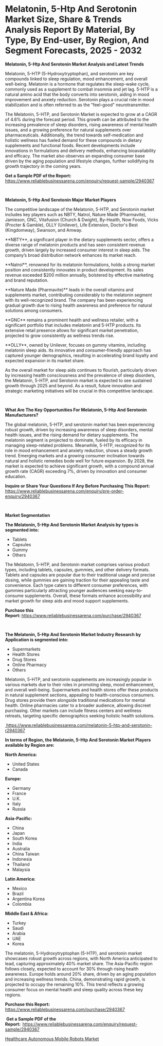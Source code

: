 <p><h1>Melatonin, 5-Htp And Serotonin Market Size, Share & Trends Analysis Report By Material, By Type, By End-user, By Region, And Segment Forecasts, 2025 - 2032</h1></p><p><strong>Melatonin, 5-Htp And Serotonin Market Analysis and Latest Trends</strong></p>
<p><p>Melatonin, 5-HTP (5-Hydroxytryptophan), and serotonin are key compounds linked to sleep regulation, mood enhancement, and overall well-being. Melatonin is a hormone that regulates the sleep-wake cycle, commonly used as a supplement to combat insomnia and jet lag. 5-HTP is a natural amino acid that the body converts into serotonin, aiding in mood improvement and anxiety reduction. Serotonin plays a crucial role in mood stabilization and is often referred to as the "feel-good" neurotransmitter.</p><p>The Melatonin, 5-HTP, and Serotonin Market is expected to grow at a CAGR of 4.6% during the forecast period. This growth can be attributed to the increasing prevalence of sleep disorders, rising awareness of mental health issues, and a growing preference for natural supplements over pharmaceuticals. Additionally, the trend towards self-medication and holistic wellness has fueled demand for these compounds in dietary supplements and functional foods. Recent developments include innovations in formulations and delivery methods, enhancing bioavailability and efficacy. The market also observes an expanding consumer base driven by the aging population and lifestyle changes, further solidifying its growth trajectory in the coming years.</p></p>
<p><strong>Get a Sample PDF of the Report:&nbsp;</strong> <a href="https://www.reliablebusinessarena.com/enquiry/request-sample/2940367?utm_campaign=3021&utm_medium=2&utm_source=Github&utm_content=ia&utm_term=15032025&utm_id=melatonin-5-htp-and-serotonin">https://www.reliablebusinessarena.com/enquiry/request-sample/2940367</a></p>
<p>&nbsp;</p>
<p><strong>Melatonin, 5-Htp And Serotonin Major Market Players</strong></p>
<p><p>The competitive landscape of the Melatonin, 5-HTP, and Serotonin market includes key players such as NBTY, Natrol, Nature Made (Pharmavite), Jamieson, GNC, Vitafusion (Church & Dwight), By-Health, Now Foods, Vicks (Procter & Gamble), OLLY (Unilever), Life Extension, Doctor's Best (Kingdomway), Swanson, and Amway.</p><p>**NBTY**, a significant player in the dietary supplements sector, offers a diverse range of melatonin products and has seen consistent revenue growth, driven largely by increased consumer interest in sleep aids. The company’s broad distribution network enhances its market reach.</p><p>**Natrol**, renowned for its melatonin formulations, holds a strong market position and consistently innovates in product development. Its sales revenue exceeded $200 million annually, bolstered by effective marketing and brand reputation.</p><p>**Nature Made (Pharmavite)** leads in the overall vitamins and supplements market, contributing considerably to the melatonin segment with its well-recognized brand. The company has been experiencing gradual growth due to rising health awareness and preference for natural solutions among consumers. </p><p>**GNC** remains a prominent health and wellness retailer, with a significant portfolio that includes melatonin and 5-HTP products. Its extensive retail presence allows for significant market penetration, projected to grow consistently as wellness trends rise.</p><p>**OLLY**, owned by Unilever, focuses on gummy vitamins, including melatonin sleep aids. Its innovative and consumer-friendly approach has captured younger demographics, resulting in accelerating brand loyalty and expected expansion in its market share.</p><p>As the overall market for sleep aids continues to flourish, particularly driven by increasing health consciousness and the prevalence of sleep disorders, the Melatonin, 5-HTP, and Serotonin market is expected to see sustained growth through 2025 and beyond. As a result, future innovation and strategic marketing initiatives will be crucial in this competitive landscape.</p></p>
<p>&nbsp;</p>
<p><strong>What Are The Key Opportunities For Melatonin, 5-Htp And Serotonin Manufacturers?</strong></p>
<p><p>The global melatonin, 5-HTP, and serotonin market has been experiencing robust growth, driven by increasing awareness of sleep disorders, mental health issues, and the rising demand for dietary supplements. The melatonin segment is projected to dominate, fueled by its efficacy in managing sleep-related problems. Meanwhile, 5-HTP, recognized for its role in mood enhancement and anxiety reduction, shows a steady growth trend. Emerging markets and a growing consumer inclination towards natural and holistic remedies bode well for future expansion. By 2028, the market is expected to achieve significant growth, with a compound annual growth rate (CAGR) exceeding 7%, driven by innovation and consumer education.</p></p>
<p><strong>Inquire or Share Your Questions If Any Before Purchasing This Report:</strong> <a href="https://www.reliablebusinessarena.com/enquiry/pre-order-enquiry/2940367?utm_campaign=3021&utm_medium=2&utm_source=Github&utm_content=ia&utm_term=15032025&utm_id=melatonin-5-htp-and-serotonin">https://www.reliablebusinessarena.com/enquiry/pre-order-enquiry/2940367</a></p>
<p>&nbsp;</p>
<p><strong>Market Segmentation</strong></p>
<p><strong>The Melatonin, 5-Htp And Serotonin Market Analysis by types is segmented into:</strong></p>
<p><ul><li>Tablets</li><li>Capsules</li><li>Gummy</li><li>Others</li></ul></p>
<p><p>The Melatonin, 5-HTP, and Serotonin market comprises various product types, including tablets, capsules, gummies, and other delivery formats. Tablets and capsules are popular due to their traditional usage and precise dosing, while gummies are gaining traction for their appealing taste and convenience. Each type caters to different consumer preferences, with gummies particularly attracting younger audiences seeking easy-to-consume supplements. Overall, these formats enhance accessibility and market growth for sleep aids and mood support supplements.</p></p>
<p><strong>Purchase this Report:&nbsp;</strong><a href="https://www.reliablebusinessarena.com/purchase/2940367?utm_campaign=3021&utm_medium=2&utm_source=Github&utm_content=ia&utm_term=15032025&utm_id=melatonin-5-htp-and-serotonin">https://www.reliablebusinessarena.com/purchase/2940367</a></p>
<p>&nbsp;</p>
<p><strong>The Melatonin, 5-Htp And Serotonin Market Industry Research by Application is segmented into:</strong></p>
<p><ul><li>Supermarkets</li><li>Health Stores</li><li>Drug Stores</li><li>Online Pharmacy</li><li>Others</li></ul></p>
<p><p>Melatonin, 5-HTP, and serotonin supplements are increasingly popular in various markets due to their roles in promoting sleep, mood enhancement, and overall well-being. Supermarkets and health stores offer these products in natural supplement sections, appealing to health-conscious consumers. Drug stores provide them alongside traditional medications for mental health. Online pharmacies cater to a broader audience, allowing discreet purchasing. Other markets can include fitness centers and wellness retreats, targeting specific demographics seeking holistic health solutions.</p></p>
<p><a href="https://www.reliablebusinessarena.com/melatonin-5-htp-and-serotonin-r2940367?utm_campaign=3021&utm_medium=2&utm_source=Github&utm_content=ia&utm_term=15032025&utm_id=melatonin-5-htp-and-serotonin">&nbsp;https://www.reliablebusinessarena.com/melatonin-5-htp-and-serotonin-r2940367</a></p>
<p><strong>In terms of Region, the Melatonin, 5-Htp And Serotonin Market Players available by Region are:</strong></p>
<p>
    <p> <strong> North America: </strong>
        <ul>
            <li>United States</li>
            <li>Canada</li>
        </ul>
        </p> 
    <p> <strong> Europe: </strong>
        <ul>
            <li>Germany</li>
            <li>France</li>
            <li>U.K.</li>
            <li>Italy</li>
            <li>Russia</li>
        </ul>
        </p> 
    <p> <strong> Asia-Pacific: </strong>
        <ul>
            <li>China</li>
            <li>Japan</li>
            <li>South Korea</li>
            <li>India</li>
            <li>Australia</li>
            <li>China Taiwan</li>
            <li>Indonesia</li>
            <li>Thailand</li>
            <li>Malaysia</li>
        </ul>
        </p> 
    <p> <strong> Latin America: </strong>
        <ul>
            <li>Mexico</li>
            <li>Brazil</li>
            <li>Argentina Korea</li>
            <li>Colombia</li>
        </ul>
        </p> 
    <p> <strong> Middle East & Africa: </strong>
        <ul>
            <li>Turkey</li>
            <li>Saudi</li>
            <li>Arabia</li>
            <li>UAE</li>
            <li>Korea</li>
        </ul>
    </p>
    </p>
<p><p>The melatonin, 5-Hydroxytryptophan (5-HTP), and serotonin market showcases robust growth across regions, with North America anticipated to lead, capturing approximately 40% market share. The Asia-Pacific region follows closely, expected to account for 30% through rising health awareness. Europe holds around 20% share, driven by an aging population and increasing wellness trends. China, demonstrating rapid growth, is projected to occupy the remaining 10%. This trend reflects a growing consumer focus on mental health and sleep quality across these key regions.</p></p>
<p><strong>Purchase this Report: </strong><a href="https://www.reliablebusinessarena.com/purchase/2940367?utm_campaign=3021&utm_medium=2&utm_source=Github&utm_content=ia&utm_term=15032025&utm_id=melatonin-5-htp-and-serotonin">https://www.reliablebusinessarena.com/purchase/2940367</a></p>
<p>&nbsp;<strong>Get a Sample PDF of the Report:&nbsp;&nbsp;</strong><a href="https://www.reliablebusinessarena.com/enquiry/request-sample/2940367?utm_campaign=3021&utm_medium=2&utm_source=Github&utm_content=ia&utm_term=15032025&utm_id=melatonin-5-htp-and-serotonin">https://www.reliablebusinessarena.com/enquiry/request-sample/2940367</a></p>
<p><strong></strong></p>
<p><p><a href="https://github.com/ezahdyre/Market-Research-Report-List-1/blob/main/healthcare-autonomous-mobile-robots-market.md?utm_campaign=3021&utm_medium=2&utm_source=Github&utm_content=ia&utm_term=15032025&utm_id=melatonin-5-htp-and-serotonin">Healthcare Autonomous Mobile Robots Market</a></p></p>